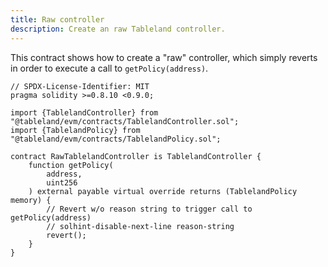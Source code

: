 ```yaml
---
title: Raw controller
description: Create an raw Tableland controller.
---
```


This contract shows how to create a "raw" controller, which simply reverts in order to execute a call to `getPolicy(address)`.

```solidity
// SPDX-License-Identifier: MIT
pragma solidity >=0.8.10 <0.9.0;

import {TablelandController} from "@tableland/evm/contracts/TablelandController.sol";
import {TablelandPolicy} from "@tableland/evm/contracts/TablelandPolicy.sol";

contract RawTablelandController is TablelandController {
    function getPolicy(
        address,
        uint256
    ) external payable virtual override returns (TablelandPolicy memory) {
        // Revert w/o reason string to trigger call to getPolicy(address)
        // solhint-disable-next-line reason-string
        revert();
    }
}
```
